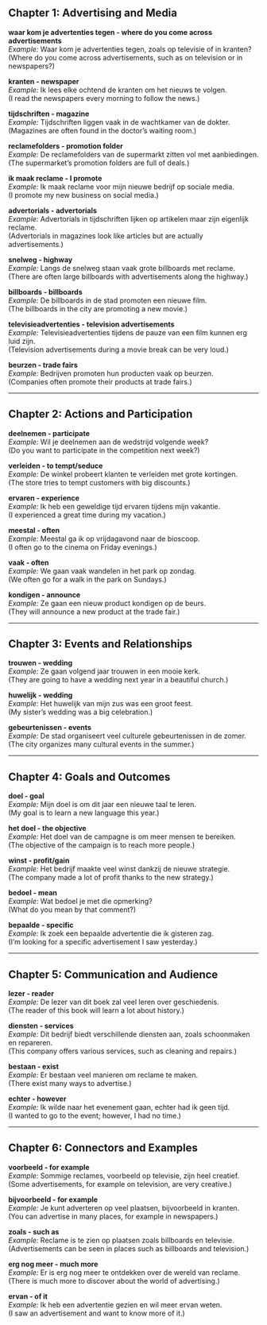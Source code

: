 ## Chapter 1: Advertising and Media
**waar kom je advertenties tegen - where do you come across advertisements**  
_Example:_ Waar kom je advertenties tegen, zoals op televisie of in kranten?  
(Where do you come across advertisements, such as on television or in newspapers?)

**kranten - newspaper**  
_Example:_ Ik lees elke ochtend de kranten om het nieuws te volgen.  
(I read the newspapers every morning to follow the news.)

**tijdschriften - magazine**  
_Example:_ Tijdschriften liggen vaak in de wachtkamer van de dokter.  
(Magazines are often found in the doctor’s waiting room.)

**reclamefolders - promotion folder**  
_Example:_ De reclamefolders van de supermarkt zitten vol met aanbiedingen.  
(The supermarket’s promotion folders are full of deals.)

**ik maak reclame - I promote**  
_Example:_ Ik maak reclame voor mijn nieuwe bedrijf op sociale media.  
(I promote my new business on social media.)

**advertorials - advertorials**  
_Example:_ Advertorials in tijdschriften lijken op artikelen maar zijn eigenlijk reclame.  
(Advertorials in magazines look like articles but are actually advertisements.)

**snelweg - highway**  
_Example:_ Langs de snelweg staan vaak grote billboards met reclame.  
(There are often large billboards with advertisements along the highway.)

**billboards - billboards**  
_Example:_ De billboards in de stad promoten een nieuwe film.  
(The billboards in the city are promoting a new movie.)

**televisieadvertenties - television advertisements**  
_Example:_ Televisieadvertenties tijdens de pauze van een film kunnen erg luid zijn.  
(Television advertisements during a movie break can be very loud.)

**beurzen - trade fairs**  
_Example:_ Bedrijven promoten hun producten vaak op beurzen.  
(Companies often promote their products at trade fairs.)

---

## Chapter 2: Actions and Participation
**deelnemen - participate**  
_Example:_ Wil je deelnemen aan de wedstrijd volgende week?  
(Do you want to participate in the competition next week?)

**verleiden - to tempt/seduce**  
_Example:_ De winkel probeert klanten te verleiden met grote kortingen.  
(The store tries to tempt customers with big discounts.)

**ervaren - experience**  
_Example:_ Ik heb een geweldige tijd ervaren tijdens mijn vakantie.  
(I experienced a great time during my vacation.)

**meestal - often**  
_Example:_ Meestal ga ik op vrijdagavond naar de bioscoop.  
(I often go to the cinema on Friday evenings.)

**vaak - often**  
_Example:_ We gaan vaak wandelen in het park op zondag.  
(We often go for a walk in the park on Sundays.)

**kondigen - announce**  
_Example:_ Ze gaan een nieuw product kondigen op de beurs.  
(They will announce a new product at the trade fair.)

---

## Chapter 3: Events and Relationships
**trouwen - wedding**  
_Example:_ Ze gaan volgend jaar trouwen in een mooie kerk.  
(They are going to have a wedding next year in a beautiful church.)

**huwelijk - wedding**  
_Example:_ Het huwelijk van mijn zus was een groot feest.  
(My sister’s wedding was a big celebration.)

**gebeurtenissen - events**  
_Example:_ De stad organiseert veel culturele gebeurtenissen in de zomer.  
(The city organizes many cultural events in the summer.)

---

## Chapter 4: Goals and Outcomes
**doel - goal**  
_Example:_ Mijn doel is om dit jaar een nieuwe taal te leren.  
(My goal is to learn a new language this year.)

**het doel - the objective**  
_Example:_ Het doel van de campagne is om meer mensen te bereiken.  
(The objective of the campaign is to reach more people.)

**winst - profit/gain**  
_Example:_ Het bedrijf maakte veel winst dankzij de nieuwe strategie.  
(The company made a lot of profit thanks to the new strategy.)

**bedoel - mean**  
_Example:_ Wat bedoel je met die opmerking?  
(What do you mean by that comment?)

**bepaalde - specific**  
_Example:_ Ik zoek een bepaalde advertentie die ik gisteren zag.  
(I’m looking for a specific advertisement I saw yesterday.)

---

## Chapter 5: Communication and Audience
**lezer - reader**  
_Example:_ De lezer van dit boek zal veel leren over geschiedenis.  
(The reader of this book will learn a lot about history.)

**diensten - services**  
_Example:_ Dit bedrijf biedt verschillende diensten aan, zoals schoonmaken en repareren.  
(This company offers various services, such as cleaning and repairs.)

**bestaan - exist**  
_Example:_ Er bestaan veel manieren om reclame te maken.  
(There exist many ways to advertise.)

**echter - however**  
_Example:_ Ik wilde naar het evenement gaan, echter had ik geen tijd.  
(I wanted to go to the event; however, I had no time.)

---

## Chapter 6: Connectors and Examples
**voorbeeld - for example**  
_Example:_ Sommige reclames, voorbeeld op televisie, zijn heel creatief.  
(Some advertisements, for example on television, are very creative.)

**bijvoorbeeld - for example**  
_Example:_ Je kunt adverteren op veel plaatsen, bijvoorbeeld in kranten.  
(You can advertise in many places, for example in newspapers.)

**zoals - such as**  
_Example:_ Reclame is te zien op plaatsen zoals billboards en televisie.  
(Advertisements can be seen in places such as billboards and television.)

**erg nog meer - much more**  
_Example:_ Er is erg nog meer te ontdekken over de wereld van reclame.  
(There is much more to discover about the world of advertising.)

**ervan - of it**  
_Example:_ Ik heb een advertentie gezien en wil meer ervan weten.  
(I saw an advertisement and want to know more of it.)